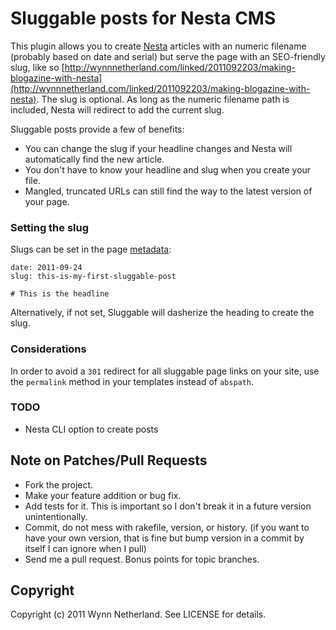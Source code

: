 # Sluggable posts for Nesta CMS

This plugin allows you to create [Nesta](http://nestacms.com) articles with an numeric filename (probably based on date and serial) but serve the page with an SEO-friendly slug, like so [http://wynnnetherland.com/linked/2011092203/making-blogazine-with-nesta](http://wynnnetherland.com/linked/2011092203/making-blogazine-with-nesta). The slug is optional. As long as the numeric filename path is included, Nesta will redirect to add the current slug.

Sluggable posts provide a few of benefits:

* You can change the slug if your headline changes and Nesta will automatically find the new article.
* You don't have to know your headline and slug when you create your file.
* Mangled, truncated URLs can still find the way to the latest version of your page.

### Setting the slug

Slugs can be set in the page [metadata](http://nestacms.com/docs/creating-content/metadata-reference):

    date: 2011-09-24
    slug: this-is-my-first-sluggable-post

    # This is the headline

Alternatively, if not set, Sluggable will dasherize the heading to create the slug.

### Considerations

In order to avoid a `301` redirect for all sluggable page links on your site, use the `permalink` method in your templates instead of `abspath`.

### TODO

* Nesta CLI option to create posts

## Note on Patches/Pull Requests

* Fork the project.
* Make your feature addition or bug fix.
* Add tests for it. This is important so I don't break it in a
  future version unintentionally.
* Commit, do not mess with rakefile, version, or history.
  (if you want to have your own version, that is fine but
   bump version in a commit by itself I can ignore when I pull)
* Send me a pull request. Bonus points for topic branches.

## Copyright

Copyright (c) 2011 Wynn Netherland. See LICENSE for details.